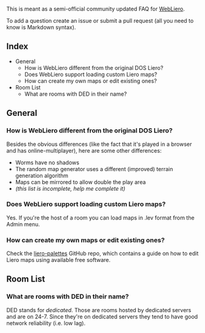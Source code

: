 This is meant as a semi-official community updated FAQ for [WebLiero](https://www.webliero.com).

To add a question create an issue or submit a pull request (all you need to know is Markdown syntax).

## Index

* General
  * How is WebLiero different from the original DOS Liero?
  * Does WebLiero support loading custom Liero maps?
  * How can create my own maps or edit existing ones?
* Room List
  * What are rooms with DED in their name?

## General

### How is WebLiero different from the original DOS Liero?

Besides the obvious differences (like the fact that it's played in a browser and has online-multiplayer), here are some other differences:

* Worms have no shadows
* The random map generator uses a different (improved) terrain generation algorithm
* Maps can be mirrored to allow double the play area
* *(this list is incomplete, help me complete it)*

### Does WebLiero support loading custom Liero maps?

Yes. If you're the host of a room you can load maps in .lev format from the Admin menu.

### How can create my own maps or edit existing ones?

Check the [liero-palettes](https://github.com/pilaf/liero-palettes) GitHub repo, which contains a guide on how to edit Liero maps using available free software.

## Room List

### What are rooms with DED in their name?

DED stands for *dedicated*. Those are rooms hosted by dedicated servers and are on 24-7. Since they're on dedicated servers they tend to have good network reliability (i.e. low lag).
